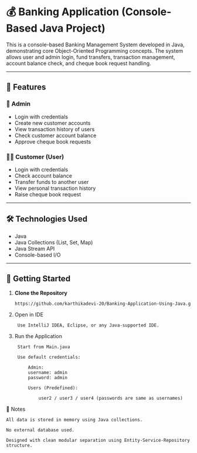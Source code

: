 # 💰 Banking Application (Console-Based Java Project)

This is a console-based Banking Management System developed in Java, demonstrating core Object-Oriented Programming concepts. The system allows user and admin login, fund transfers, transaction management, account balance check, and cheque book request handling.

---

## 📌 Features

### 👤 Admin
- Login with credentials
- Create new customer accounts
- View transaction history of users
- Check customer account balance
- Approve cheque book requests

### 👨‍💼 Customer (User)
- Login with credentials
- Check account balance
- Transfer funds to another user
- View personal transaction history
- Raise cheque book request

---

## 🛠️ Technologies Used

- Java
- Java Collections (List, Set, Map)
- Java Stream API
- Console-based I/O

---

## 🚀 Getting Started

1. **Clone the Repository**
   ```bash
   https://github.com/karthikadevi-20/Banking-Application-Using-Java.git
2. Open in IDE

        Use IntelliJ IDEA, Eclipse, or any Java-supported IDE.

3. Run the Application

        Start from Main.java

        Use default credentials:

            Admin:
            username: admin
            password: admin

            Users (Predefined):

                user2 / user3 / user4 (passwords are same as usernames)

📝 Notes

    All data is stored in memory using Java collections.

    No external database used.

    Designed with clean modular separation using Entity-Service-Repository structure.

